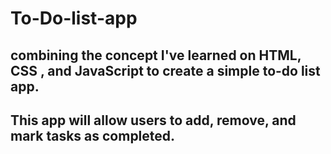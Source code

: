 # To-Do-list-app
## combining the concept I've learned on HTML, CSS , and JavaScript to create a simple to-do list app. 
## This app will allow users to add, remove, and mark tasks as completed.